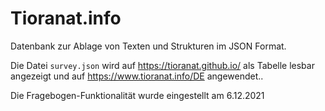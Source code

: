 # Tioranat.info

Datenbank zur Ablage von 
Texten und Strukturen im 
JSON Format.

Die Datei <code>survey.json</code> wird auf
https://tioranat.github.io/ als Tabelle 
lesbar angezeigt und 
auf https://www.tioranat.info/DE 
angewendet..

Die Fragebogen-Funktionalität wurde eingestellt am 6.12.2021
